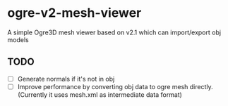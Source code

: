 # ogre-v2-mesh-viewer

A simple Ogre3D mesh viewer based on v2.1 which can import/export obj models 


## TODO

- [ ] Generate normals if it's not in obj
- [ ] Improve performance by converting obj data to ogre mesh directly. (Currently it uses mesh.xml as intermediate data format)
